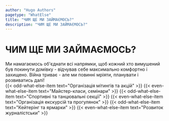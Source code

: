 ```yaml
---
author: "Hugo Authors"
pagetype: "WhatElse"
title: "ЧИМ ЩЕ МИ ЗАЙМАЄМОСЬ?"
description: "ЧИМ ЩЕ МИ ЗАЙМАЄМОСЬ?"
---
```


<h1 class="p-6 pl-40 text-3xl font-bold uppercase text-red-600">ЧИМ ЩЕ МИ ЗАЙМАЄМОСЬ?</h1>

<div class="inline-block p-6 pt-0 pl-40 w-1/2 text-base">
Ми намагаємось об'єднати всі напрямки, щоб кожний хто вимушений був покинути домівку - відчував себе максимально комфортно і захищено.
Війна триває - але ми повинні мріяти, планувати і розвиватись далі!
</div>
  <table class="border mx-auto border-gray-300 collapse text-2xl m-2 text-red-600 w-full lg:w-5/6 self-center">
  <tr>
    {{< odd-what-else-item text="Організація мітингів та акцій" >}}
    {{< even-what-else-item text="Майстер-класи, семінари" >}}
    {{< odd-what-else-item text="Спортивні та танцювальні секції" >}} 
  </tr>
  <tr>
    {{< even-what-else-item text="Організація екскурсій та прогулянок" >}}
    {{< odd-what-else-item text="Кейтерінг та ярмарки" >}}
    {{< even-what-else-item text="Розвиток журналістськи" >}} 
  </tr>
  </table>
</div>

